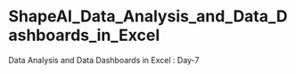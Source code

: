 # ShapeAI_Data_Analysis_and_Data_Dashboards_in_Excel
Data Analysis and Data Dashboards in Excel : Day-7
